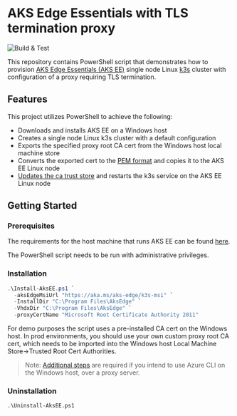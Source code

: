 # AKS Edge Essentials with TLS termination proxy

![Build & Test](https://github.com/azure-samples/azure-edge-extensions-aksee-proxy-certs/actions/workflows/build.yml/badge.svg)

This repository contains PowerShell script that demonstrates how to provision [AKS Edge Essentials (AKS EE)](https://learn.microsoft.com/en-us/azure/aks/hybrid/aks-edge-overview) single node Linux [k3s](https://k3s.io/) cluster with configuration of a proxy requiring TLS termination.

## Features

This project utilizes PowerShell to achieve the following:

* Downloads and installs AKS EE on a Windows host
* Creates a single node Linux k3s cluster with a default configuration
* Exports the specified proxy root CA cert from the Windows host local machine store
* Converts the exported cert to the [PEM format](https://en.wikipedia.org/wiki/Privacy-Enhanced_Mail) and copies it to the AKS EE Linux node
* [Updates the ca trust store](https://www.linux.org/docs/man8/update-ca-trust.html) and restarts the k3s service on the AKS EE Linux node

## Getting Started

### Prerequisites

The requirements for the host machine that runs AKS EE can be found [here](https://learn.microsoft.com/en-us/azure/aks/hybrid/aks-edge-system-requirements#hardware-requirements).

The PowerShell script needs to be run with administrative privileges.

### Installation

```powershell
.\Install-AksEE.ps1 `
  -aksEdgeMsiUrl "https://aka.ms/aks-edge/k3s-msi" `
  -InstallDir "C:\Program Files\AksEdge" `
  -VhdxDir "C:\Program Files\AksEdge" `
  -proxyCertName "Microsoft Root Certificate Authority 2011"
```

For demo purposes the script uses a pre-installed CA cert on the Windows host. In prod environments, you should use your own custom proxy root CA cert, which needs to be imported into the Windows host Local Machine Store->Trusted Root Cert Authorities.

>Note: [Additional steps](https://learn.microsoft.com/en-us/cli/azure/use-cli-effectively?tabs=bash%2Cbash2#work-behind-a-proxy) are required if you intend to use Azure CLI on the Windows host, over a proxy server.

### Uninstallation

`.\Uninstall-AksEE.ps1`
